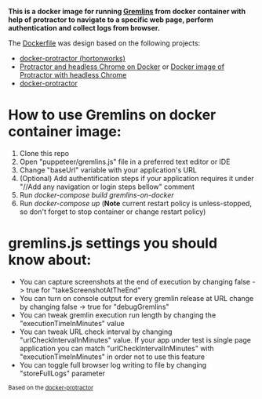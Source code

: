 **This is a docker image for running [Gremlins](https://github.com/marmelab/gremlins.js) from docker container with help of protractor to navigate to a specific web page, perform authentication and collect logs from browser.**

The [Dockerfile](Dockerfile) was design based on the following projects:
- [docker-protractor (hortonworks)](https://github.com/hortonworks/docker-protractor)
- [Protractor and headless Chrome on Docker](http://float-middle.com/protractor-and-headless-chrome-on-docker-with-video-tutorial/) or [Docker image of Protractor with headless Chrome](https://github.com/jciolek/docker-protractor-headless)
- [docker-protractor](https://github.com/School-Improvement-Network/docker-protractor)

# How to use Gremlins on docker container image:
1. Clone this repo
2. Open "puppeteer/gremlins.js" file in a preferred text editor or IDE
3. Change "baseUrl" variable with your application's URL
5. (Optional) Add authentification steps if your application requires it under "//Add any navigation or login steps bellow" comment
7. Run *docker-compose build gremlins-on-docker*
8. Run *docker-compose up* (**Note** current restart policy is unless-stopped, so don't forget to stop container or change restart policy)

# gremlins.js settings you should know about:
- You can capture screenshots at the end of execution by changing false -> true for "takeScreenshotAtTheEnd"
- You can turn on console output for every gremlin release at URL change by changing false -> true for "debugGremlins"
- You can tweak gremlin execution run length by changing the "executionTimeInMinutes" value
- You can tweak URL check interval by changing "urlCheckIntervalInMinutes" value. If your app under test is single page application you can match "urlCheckIntervalInMinutes" with "executionTimeInMinutes" in order not to use this feature
- You can toggle full browser log writing to file by changing "storeFullLogs" parameter

<sub>Based on the [docker-protractor](https://github.com/hortonworks/docker-protractor)</sub>

